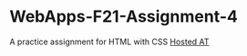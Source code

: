 # WebApps-F21-Assignment-4
A practice assignment for HTML with CSS
[Hosted AT]( https://44-563-webapps-f21.github.io/webapps-f21-assignment-4-HarshitaGITHB/play.html)
